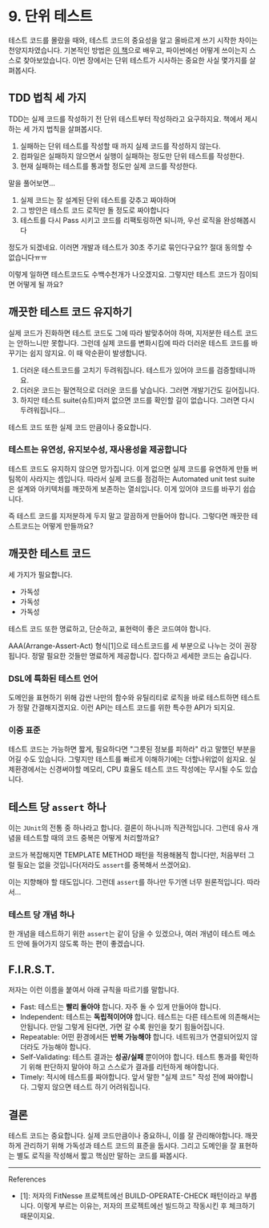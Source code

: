 # 9. 단위 테스트

테스트 코드를 몰랐을 때와, 테스트 코드의 중요성을 알고 올바르게 쓰기 시작한 차이는 천양지차였습니다. 기본적인 방법은 [이 책](https://repo.yona.io/doortts/blog/issue/2)으로 배우고, 파이썬에선 어떻게 쓰이는지 스스로 찾아보았습니다. 이번 장에서는 단위 테스트가 시사하는 중요한 사실 몇가지를 살펴봅시다.

## TDD 법칙 세 가지

TDD는 실제 코드를 작성하기 전 단위 테스트부터 작성하라고 요구하지요. 책에서 제시하는 세 가지 법칙을 살펴봅시다.

1. 실패하는 단위 테스트를 작성할 때 까지 실제 코드를 작성하지 않는다.
2. 컴파일은 실패하지 않으면서 실행이 실패하는 정도만 단위 테스트를 작성한다.
3. 현재 실패하는 테스트를 통과할 정도만 실제 코드를 작성한다.

말을 풀어보면...

1. 실제 코드는 잘 설계된 단위 테스트를 갖추고 짜야하며
2. 그 방안은 테스트 코드 로직만 돌 정도로 짜야합니다
3. 테스트를 다시 Pass 시키고 코드를 리팩토링하면 되니까, 우선 로직을 완성해봅시다

정도가 되겠네요. 이러면 개발과 테스트가 30초 주기로 묶인다구요?? 절대 동의할 수 없습니다ㅠㅠ

이렇게 일하면 테스트코드도 수백수천개가 나오겠지요. 그렇지만 테스트 코드가 짐이되면 어떻게 될 까요?

## 깨끗한 테스트 코드 유지하기

실제 코드가 진화하면 테스트 코드도 그에 따라 발맞추어야 하며, 지저분한 테스트 코드는 안하느니만 못합니다. 그런데 실제 코드를 변화시킴에 따라 더러운 테스트 코드를 바꾸기는 쉽지 않지요. 이 때 악순환이 발생합니다.

1. 더러운 테스트코드를 고치기 두려워집니다. 테스트가 있어야 코드를 검증할테니까요.
2. 더러운 코드는 필연적으로 더러운 코드를 낳습니다. 그러면 개발기간도 길어집니다.
3. 하지만 테스트 suite(슈트)마저 없으면 코드를 확인할 길이 없습니다. 그러면 다시 두려워집니다...

테스트 코드 또한 실제 코드 만큼이나 중요합니다.

### 테스트는 유연성, 유지보수성, 재사용성을 제공합니다

테스트 코드도 유지하지 않으면 망가집니다. 이게 없으면 실제 코드를 유연하게 만들 버팀목이 사라지는 셈입니다. 따라서 실제 코드를 점검하는 Automated unit test suite은 설계와 아키텍처를 깨끗하게 보존하는 열쇠입니다. 이게 있어야 코드를 바꾸기 쉽습니다.

즉 테스트 코드를 지저분하게 두지 말고 깔끔하게 만들어야 합니다. 그렇다면 깨끗한 테스트코드는 어떻게 만들까요?

## 깨끗한 테스트 코드

세 가지가 필요합니다.

* 가독성
* 가독성
* 가독성

테스트 코드 또한 명료하고, 단순하고, 표현력이 좋은 코드여야 합니다.

AAA(Arrange-Assert-Act) 형식[1]으로 테스트코드를 세 부분으로 나누는 것이 권장됩니다. 정말 필요한 것들만 명료하게 제공합니다. 잡다하고 세세한 코드는 숨깁니다.

### DSL에 특화된 테스트 언어

도메인을 표현하기 위해 감싼 나만의 함수와 유틸리티로 로직을 바로 테스트하면 테스트가 정말 간결해지겠지요. 이런 API는 테스트 코드를 위한 특수한 API가 되지요.

### 이중 표준

테스트 코드는 가능하면 짧게, 필요하다면 "그릇된 정보를 피하라" 라고 말했던 부분을 어길 수도 있습니다. 그렇지만 테스트를 빠르게 이해하기에는 더할나위없이 쉽지요. 실제환경에서는 신경써야할 메모리, CPU 효율도 테스트 코드 작성에는 무시될 수도 있습니다.

## 테스트 당 `assert` 하나

이는 `JUnit`의 전통 중 하나라고 합니다. 결론이 하나니까 직관적입니다. 그런데 유사 개념을 테스트할 때의 코드 중복은 어떻게 처리할까요? 

코드가 복잡해지면 TEMPLATE METHOD 패턴을 적용해봄직 합니다만, 처음부터 그럴 필요는 없을 것입니다(저라도 `assert`를 중복해서 쓰겠어요). 

이는 지향해야 할 태도입니다. 그런데 `assert`를 하나만 두기엔 너무 원론적입니다. 따라서...

### 테스트 당 개념 하나

한 개념을 테스트하기 위한 `assert`는 같이 담을 수 있겠으나, 여러 개념이 테스트 메소드 안에 들어가지 않도록 하는 편이 좋겠습니다.

## F.I.R.S.T.

저자는 이런 이름을 붙여서 아래 규칙을 따르기를 말합니다.

* Fast: 테스트는 **빨리 돌아야** 합니다. 자주 돌 수 있게 만들어야 합니다.
* Independent: 테스트는 **독립적이어야** 합니다. 테스트는 다른 테스트에 의존해서는 안됩니다. 만일 그렇게 된다면, 가면 갈 수록 원인을 찾기 힘들어집니다.
* Repeatable: 어떤 환경에서든 **반복 가능해야** 합니다. 네트워크가 연결되어있지 않더라도 가능해야 합니다.
* Self-Validating: 테스트 결과는 **성공/실패** 뿐이어야 합니다. 테스트 통과를 확인하기 위해 판단하지 말아야 하고 스스로가 결과를 리턴하게 해야합니다.
* Timely: 적시에 테스트를 짜야합니다. 앞서 말한 "실제 코드" 작성 전에 짜야합니다. 그렇지 않으면 테스트 하기 어려워집니다.

## 결론

테스트 코드는 중요합니다. 실제 코드만큼이나 중요하니, 이를 잘 관리해야합니다. 깨끗하게 관리하기 위해 가독성과 테스트 코드의 표준을 둡시다. 그리고 도메인을 잘 표현하는 별도 로직을 작성해서 짧고 핵심만 말하는 코드를 짜봅시다.

---

References

* [1]: 저자의 FitNesse 프로젝트에선 BUILD-OPERATE-CHECK 패턴이라고 부릅니다. 이렇게 부르는 이유는, 저자의 프로젝트에선 빌드하고 작동시킨 후 체크하기 때문이지요.